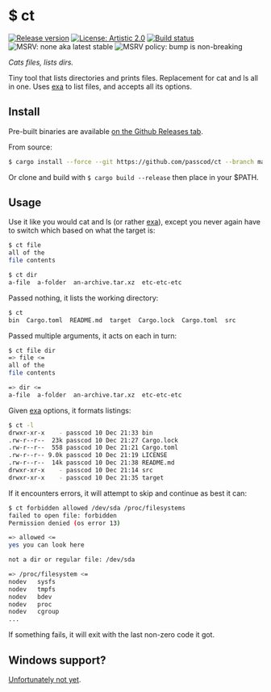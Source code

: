 # $ ct

[![Release version](https://flat.badgen.net/github/release/passcod/ct/stable)](https://github.com/passcod/ct/releases)
[![License: Artistic 2.0](https://flat.badgen.net/github/license/passcod/ct)](./LICENSE)
[![Build status](https://flat.badgen.net/travis/passcod/ct/main)](https://travis-ci.com/passcod/ct)
![MSRV: none aka latest stable](https://flat.badgen.net/badge/MSRV/latest%20stable/purple)
![MSRV policy: bump is non-breaking](https://flat.badgen.net/badge/MSRV%20policy/non-breaking/orange)

_Cats files, lists dirs._

Tiny tool that lists directories and prints files. Replacement for cat and ls
all in one. Uses [exa] to list files, and accepts all its options.

[exa]: https://the.exa.website

## Install

Pre-built binaries are available [on the Github Releases tab](https://github.com/passcod/ct/releases).

From source:

```bash
$ cargo install --force --git https://github.com/passcod/ct --branch main
```

Or clone and build with `$ cargo build --release` then place in your $PATH.

## Usage

Use it like you would cat and ls (or rather [exa]), except you never again have
to switch which based on what the target is:

```bash
$ ct file
all of the
file contents

$ ct dir
a-file  a-folder  an-archive.tar.xz  etc-etc-etc
```

Passed nothing, it lists the working directory:

```bash
$ ct
bin  Cargo.toml  README.md  target  Cargo.lock  Cargo.toml  src
```

Passed multiple arguments, it acts on each in turn:

```bash
$ ct file dir
=> file <=
all of the
file contents

=> dir <=
a-file  a-folder  an-archive.tar.xz  etc-etc-etc
```

Given [exa] options, it formats listings:

```bash
$ ct -l
drwxr-xr-x    - passcod 10 Dec 21:33 bin
.rw-r--r--  23k passcod 10 Dec 21:27 Cargo.lock
.rw-r--r--  558 passcod 10 Dec 21:21 Cargo.toml
.rw-r--r-- 9.0k passcod 10 Dec 21:19 LICENSE
.rw-r--r--  14k passcod 10 Dec 21:38 README.md
drwxr-xr-x    - passcod 10 Dec 21:14 src
drwxr-xr-x    - passcod 10 Dec 21:35 target
```

If it encounters errors, it will attempt to skip and continue as best it can:

```bash
$ ct forbidden allowed /dev/sda /proc/filesystems
failed to open file: forbidden
Permission denied (os error 13)

=> allowed <=
yes you can look here

not a dir or regular file: /dev/sda

=> /proc/filesystem <=
nodev   sysfs
nodev   tmpfs
nodev   bdev
nodev   proc
nodev   cgroup
...
```

If something fails, it will exit with the last non-zero code it got.

## Windows support?

[Unfortunately not yet](https://github.com/ogham/exa/issues/32).
